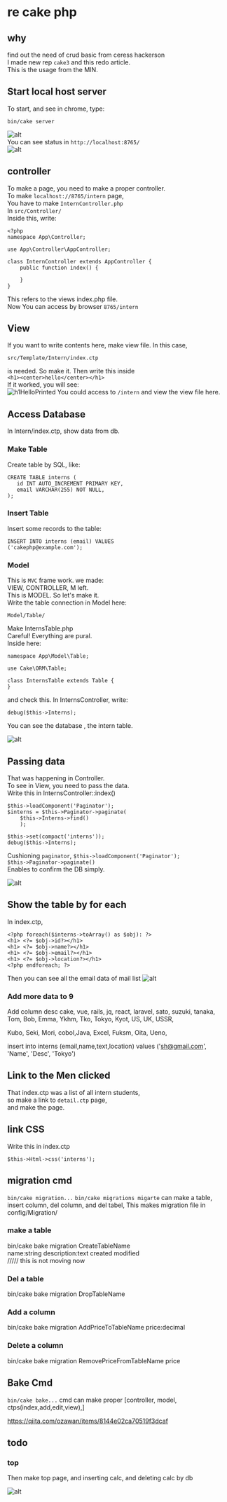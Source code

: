 # re cake php
## why
find out the need of crud basic from ceress hackerson  
I made new rep `cake3` and this redo article.  
This is the usage from the MIN.  
## Start local host server
To start, and see in chrome, type:  
```
bin/cake server
```
![alt](cake_server_terminal.png)  
You can see status in `http://localhost:8765/`  
![alt](8765.png)
## controller
To make a page, you need to make a proper controller.  
To make `localhost://8765/intern` page,  
You have to make `InternController.php`  
In `src/Controller/`  
Inside this, write:
```
<?php
namespace App\Controller;

use App\Controller\AppController;

class InternController extends AppController {
    public function index() {

    }
}
```
This refers to the views index.php file.  
Now You can access by browser `8765/intern`  
## View
If you want to write contents here, 
make view file. In this case,
```
src/Template/Intern/index.ctp
```
is needed. So make it. Then write this inside  
`<h1><center>hello</center></h1>`  
If it worked, you will see:  
![h1HelloPrinted](intern_hello.png)
You could access to `/intern` and 
view the view file here.  

## Access Database
In Intern/index.ctp, show data from db.
### Make Table
Create table by SQL, like:  
```
CREATE TABLE interns (
   id INT AUTO_INCREMENT PRIMARY KEY,
   email VARCHAR(255) NOT NULL,
);
```
### Insert Table
Insert some records to the table:  
```
INSERT INTO interns (email) VALUES
('cakephp@example.com');
```
### Model
This is `MVC` frame work. we made:  
VIEW, CONTROLLER, M left.  
This is MODEL. So let's make it.  
Write the table connection in Model here:  
```
Model/Table/
```
Make InternsTable.php  
Careful! Everything are pural.  
Inside here:  
```
namespace App\Model\Table;

use Cake\ORM\Table;

class InternsTable extends Table {
}
```
and check this. In InternsController, write:  
```
debug($this->Interns);
```
You can see the database , the intern table.  

![alt](intern_table.png)
## Passing data
That was happening in Controller.  
To see in View, you need to pass the data.  
Write this in InternsController::index()
```
$this->loadComponent('Paginator');
$interns = $this->Paginator->paginate(
    $this->Interns->find()
    );

$this->set(compact('interns'));
debug($this->Interns);

```
Cushioning `paginator`,
`$this->loadComponent('Paginator');`  
`$this->Paginator->paginate()`  
Enables to confirm the DB simply.  

![alt](intern_pass_data.png)

## Show the table by for each
In index.ctp,
```
<?php foreach($interns->toArray() as $obj): ?>
<h1> <?= $obj->id?></h1>
<h1> <?= $obj->name?></h1>
<h1> <?= $obj->email?></h1>
<h1> <?= $obj->location?></h1>
<?php endforeach; ?>
```
Then you can see all the email data of 
mail list 
![alt](intern_email_list.png)

### Add more data to 9
Add column desc
cake, vue, rails, jq, react, laravel,
sato, suzuki, tanaka, Tom, Bob, Emma,
Ykhm, Tko, Tokyo, Kyot, US, UK, USSR,

Kubo, Seki, Mori,
cobol,Java, Excel,
Fuksm, Oita, Ueno,

insert into interns
(email,name,text,location)
values ('sh@gmail.com', 'Name', 'Desc', 'Tokyo')

## Link to the Men clicked
That index.ctp was a list of all intern students,  
so make a link to `detail.ctp` page,  
and make the page.  

## link CSS
Write this in index.ctp
```
$this->Html->css('interns');
```
## migration cmd
`bin/cake migration...` `bin/cake migrations migarte`
can make a table, 
insert column, del column, and del tabel,
This makes migration file in config/Migration/
### make a table
bin/cake bake migration CreateTableName  
name:string description:text created modified  
///// this is not moving now
### Del a table
bin/cake bake migration DropTableName  
### Add a column
bin/cake bake migration AddPriceToTableName price:decimal
### Delete a column
bin/cake bake migration RemovePriceFromTableName price
## Bake Cmd
`bin/cake bake...` cmd can make proper 
[controller, model, ctps(index,add,edit,view),]  


https://qiita.com/ozawan/items/8144e02ca70519f3dcaf



## todo
### top

Then make top page, and inserting calc, 
and deleting calc by db

![alt](intern_top.jpeg)

